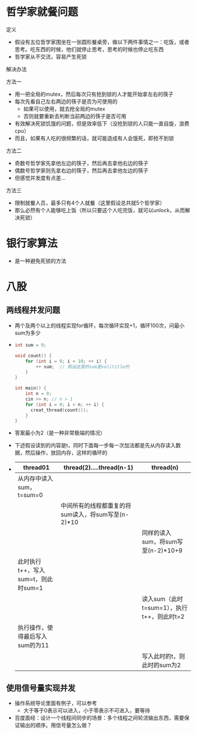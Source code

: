 # 哲学家就餐问题

定义

- 假设有五位哲学家围坐在一张圆形餐桌旁，做以下两件事情之一：吃饭，或者思考。吃东西的时候，他们就停止思考，思考的时候也停止吃东西
- 哲学家从不交流，容易产生死锁



解决办法

方法一

- 用一把全局的mutex，然后每次只有抢到锁的人才能开始拿左右的筷子
- 每次先看自己左右两边的筷子是否为可使用的
  - 如果可以使用，就去抢全局的mutex
  - 否则就要重新去判断当前两边的筷子是否可用
- 有效解决死锁饥饿的问题，但是效率低下（没抢到锁的人只能一直自旋，浪费cpu）
- 而且，如果有人吃的很频繁的话，就可能造成有人会饿死，即抢不到锁



方法二

- 奇数号哲学家先拿他左边的筷子，然后再去拿他右边的筷子
- 偶数号哲学家则先拿右边的筷子，然后再去拿他左边的筷子
- 但感觉并发度有点差...



方法三

- 限制就餐人员，最多只有4个人就餐（这里假设总共就5个哲学家）
- 那么必然有个人能够吃上饭（所以只要这个人吃完饭，就可以unlock，从而解决死锁）







# 银行家算法

- 是一种避免死锁的方法







# 八股

## 两线程并发问题

- 两个及两个以上的线程实现for循环，每次循环实现+1，循环100次，问最小sum为多少

- ```cpp
  int sum = 0;
  
  void count() {
      for (int i = 0; i < 10; ++ i) {
          ++ sum;  // 假设这里的sum是volititle的
      }
  }
  
  int main() {
      int n = 0;
      cin >> n; // n > 1
      for (int i = 0; i < n; ++ i) {
      	creat_thread(count());
      }
  }
  ```

- 答案最小为2（是一种非常极端的情况）

- 下述假设读到的内容是t，同时下面每一步每一次加法都是先从内存读入数据，然后操作，放回内存，这样的循环的

- | thread01                            | thread(2).....thread(n-1)                          | thread(n)                                  |
  | ----------------------------------- | -------------------------------------------------- | ------------------------------------------ |
  | 从内存中读入sum，t=sum=0            |                                                    |                                            |
  |                                     | 中间所有的线程都重复的将sum读入，将sum写至(n-2)*10 |                                            |
  |                                     |                                                    | 同样的读入sum，将sum写至(n-2)*10+9         |
  | 此时执行t++，写入sum=t，则此时sum=1 |                                                    |                                            |
  |                                     |                                                    | 读入sum（此时t=sum=1），执行t++，则此时t=2 |
  | 执行操作，使得最后写入sum的为11     |                                                    |                                            |
  |                                     |                                                    | 写入此时的t，则此时的sum为2                |





## 使用信号量实现并发

- 操作系统导论里面有例子，可以参考
  - 大于等于0表示可以进入，小于零表示不可进入，要等待
- 百度面经：设计一个线程间同步的场景：多个线程之间轮流输出东西，需要保证输出的顺序。用信号量怎么做？